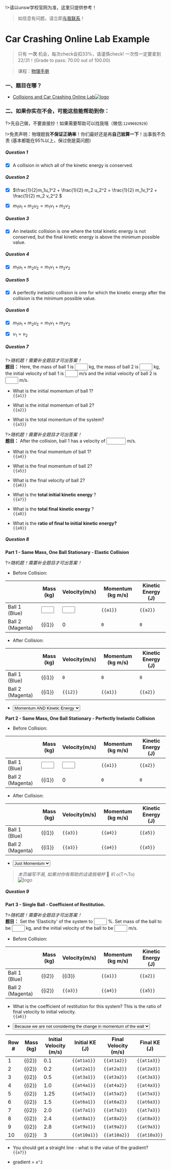 !>请以unsw学校官网为准，这里只提供参考！ 

>如信息有问题，请立即[与我联系](/help/?id=关于我)！

# Car Crashing Online Lab Example

>只有 **一次** 机会，每次check会扣33%，请谨慎check! 一次性一定要拿到22/31！(Grade to pass: 70.00 out of 100.00)

>课程：[物理手册](/DPST1021/)

### 一、题目在哪？

 * [Collisions and Car Crashing Online Lab![logo](../../../../../logosvg01.svg)](https://moodle.telt.unsw.edu.au/mod/quiz/view.php?id=4558493)


### 二、如果你实在不会，可能这些能帮助到你：

?>先自己做，不要直接抄！如果需要帮助可以找我哦（微信:`1249602929`）

!>免责声明：物理题我**不保证正确率**！你们最好还是再**自己验算一下**！出事我不负责 (基本都能在95%以上，保过倒是莫问题)


##### Question 1

  - [x] A collision in which all of the kinetic energy is conserved.

##### Question 2

  - [x] $\frac{1}{2}m_1u_1^2 + \frac{1}{2} m_2 u_2^2 = \frac{1}{2} m_1v_1^2 + \frac{1}{2} m_2 v_2^2 $

  - [x] $m_1 u_1 + m_2 u_2 = m_1 v_1 + m_2 v_2$

##### Question 3

  - [x] An inelastic collision is one where the total kinetic energy is not conserved, but the final kinetic energy is above the minimum possible value.

##### Question 4

  - [x] $m_1 u_1 + m_2 u_2 = m_1 v_1 + m_2 v_2$

##### Question 5

  - [x] A perfectly inelastic collision is one for which the kinetic energy after the collision is the minimum possible value.

##### Question 6

  - [x] $m_1 u_1 + m_2 u_2 = m_1 v_1 + m_2 v_2$

  - [x] $v_1 = v_2$

##### Question 7

<div id="q7">

?>_随机题！需要补全题目才可出答案！_<br> **题目：** Here, the mass of ball 1 is <input style="width: 40px" v-model="i1" v-on:input="calsq1()"> kg, the mass of ball 2 is <input style="width: 40px" v-model="i2" v-on:input="calsq1()"> kg, the initial velocity of ball 1 is <input style="width: 40px" v-model="i3" v-on:input="calsq1()"> m/s and the initial velocity of ball 2 is <input style="width: 40px" v-model="i4" v-on:input="calsq1()"> m/s.

 * What is the initial momentum of ball 1?<br><code>{{a1}}</code>

 * What is the initial momentum of ball 2?<br><code>{{a2}}</code>

 * What is the total momentum of the system?<br><code>{{a3}}</code>

?>_随机题！需要补全题目才可出答案！_<br> **题目：** After the collision, ball 1 has a velocity of <input style="width: 60px" v-model="i5" v-on:input="calsq1()"> m/s.

 * What is the final momentum of ball 1?<br><code>{{a4}}</code>
 
 * What is the final momentum of ball 2?<br><code>{{a5}}</code>
 
 * What is the final velocity of ball 2?<br><code>{{a6}}</code>
 
 * What is the **total initial kinetic energy** ?<br><code>{{a7}}</code>

 * What is the **total final kinetic energy** ?<br><code>{{a8}}</code>

 * What is the **ratio of final to initial kinetic energy?** <br><code>{{a9}}</code>


</div>


##### Question 8

**Part 1 - Same Mass, One Ball Stationary - Elastic Collision**

<div id="q8">

?>_随机题！需要补全题目才可出答案！_

  * Before Collision:

  ||Mass (kg)|Velocity(m/s)|Momentum (kg m/s)|Kinetic Energy (J)|
  |--|--|--|--|--|
  |Ball 1 (Blue)|<input style="width: 40px" v-model="i1" v-on:input="calsq1()">|<input style="width: 40px" v-model="i2" v-on:input="calsq1()">|<code>{{a1}}</code>|<code>{{a2}}</code>|
  |Ball 2 (Magenta)|{{i1}}|0|<code>0</code>|<code>0</code>|

  * After Collision:

  ||Mass (kg)|Velocity(m/s)|Momentum (kg m/s)|Kinetic Energy (J)|
  |--|--|--|--|--|
  |Ball 1 (Blue)|{{i1}}|<code>0</code>|<code>0</code>|<code>0</code>|
  |Ball 2 (Magenta)|{{i1}}|<code>{{i2}}</code>|<code>{{a1}}</code>|<code>{{a2}}</code>|
  


  * <select><option>Momentum AND Kinetic Energy</option></select>

**Part 2 - Same Mass, One Ball Stationary - Perfectly Inelastic Collision**

  * Before Collision:

  ||Mass (kg)|Velocity(m/s)|Momentum (kg m/s)|Kinetic Energy (J)|
  |--|--|--|--|--|
  |Ball 1 (Blue)|<input style="width: 40px" v-model="i1" v-on:input="calsq1()">|<input style="width: 40px" v-model="i2" v-on:input="calsq1()">|<code>{{a1}}</code>|<code>{{a2}}</code>|
  |Ball 2 (Magenta)|{{i1}}|0|<code>0</code>|<code>0</code>|

  * After Collision:

  ||Mass (kg)|Velocity(m/s)|Momentum (kg m/s)|Kinetic Energy (J)|
  |--|--|--|--|--|
  |Ball 1 (Blue)|{{i1}}|<code>{{a3}}</code>|<code>{{a4}}</code>|<code>{{a5}}</code>|
  |Ball 2 (Magenta)|{{i1}}|<code>{{a3}}</code>|<code>{{a4}}</code>|<code>{{a5}}</code>|


  * <select><option>Just Momentum</option></select>

</div>

> _本页编写不易, 如果对你有帮助的话请我喝杯_ 🥤 _叭_ o(TヘTo)<br>![logo](../../../../../file/wxzsqr.jpg ':size=400')


##### Question 9

**Part 3 - Single Ball - Coefficient of Restitution.**

<div id="q9">

?>_随机题！需要补全题目才可出答案！_<br> **题目：** Set the 'Elasticity' of the system to <input style="width: 40px" v-model="i1" v-on:input="calsq1()"> %. Set mass of the ball to be <input style="width: 40px" v-model="i2" v-on:input="calsq1()"> kg, and the initial velocity of the ball to be <input style="width: 40px" v-model="i3" v-on:input="calsq1()">  m/s. 

  * Before Collision:

  ||Mass (kg)|Velocity(m/s)|Momentum (kg m/s)|Kinetic Energy (J)|
  |--|--|--|--|--|
  |Ball 1 (Blue)|{{i2}}|{{i3}}|<code>{{a1}}</code>|<code>{{a2}}</code>|
  |Ball 2 (Magenta)|{{i2}}|<code>{{a3}}</code>|<code>{{a4}}</code>|<code>{{a5}}</code>|

  * What is the coefficient of restitution for this system? This is the ratio of final velocity to initial velocity.<br><code>{{a6}}</code>

  * <select><option>Because we are not considering the change in momentum of the wall</option></select>

  |Row #|Mass (kg)|Initial Velocity (m/s)|Initial KE (J)|Final Velocity (m/s)|Final KE (J)|
  |--|--|--|--|--|--|
  |1|{{i2}}|0.1|<code>{{at1a1}}</code>|<code>{{at1a2}}</code>|<code>{{at1a3}}</code>|
  |2|{{i2}}|0.2|<code>{{at2a1}}</code>|<code>{{at2a2}}</code>|<code>{{at2a3}}</code>|
  |3|{{i2}}|0.5|<code>{{at3a1}}</code>|<code>{{at3a2}}</code>|<code>{{at3a3}}</code>|
  |4|{{i2}}|1.0|<code>{{at4a1}}</code>|<code>{{at4a2}}</code>|<code>{{at4a3}}</code>|
  |5|{{i2}}|1.25|<code>{{at5a1}}</code>|<code>{{at5a2}}</code>|<code>{{at5a3}}</code>|
  |6|{{i2}}|1.5|<code>{{at6a1}}</code>|<code>{{at6a2}}</code>|<code>{{at6a3}}</code>|
  |7|{{i2}}|2.0|<code>{{at7a1}}</code>|<code>{{at7a2}}</code>|<code>{{at7a3}}</code>|
  |8|{{i2}}|2.4|<code>{{at8a1}}</code>|<code>{{at8a2}}</code>|<code>{{at8a3}}</code>|
  |9|{{i2}}|2.8|<code>{{at9a1}}</code>|<code>{{at9a2}}</code>|<code>{{at9a3}}</code>|
  |10|{{i2}}|3|<code>{{at10a1}}</code>|<code>{{at10a2}}</code>|<code>{{at10a3}}</code>|

  * You should get a straight line - what is the value of the gradient? <br><code>{{a7}}</code>

  * gradient = `e^2`

</div>








<script>

  new Vue({
    el: '#q9',
    // Options...
    data () {
      return {
        i1:60,
        i2:1.38,
        i3:0.83,

        a1:0,
        a2:0,
        a3:0,
        a4:0,
        a5:0,
        a6:0,
        at1a1:0,at1a2:0,at1a3:0,
        at2a1:0,at2a2:0,at2a3:0,
        at3a1:0,at3a2:0,at3a3:0,
        at4a1:0,at4a2:0,at4a3:0,
        at5a1:0,at5a2:0,at5a3:0,
        at6a1:0,at6a2:0,at6a3:0,
        at7a1:0,at7a2:0,at7a3:0,
        at8a1:0,at8a2:0,at8a3:0,
        at9a1:0,at9a2:0,at9a3:0,
        at10a1:0,at10a2:0,at10a3:0,
        a7:0,

      }
    },
    methods: {
      calsq1() {
        this.a1 = (this.i2*this.i3).toPrecision(3);
        this.a2 = (this.i2*this.i3*this.i3*0.5).toPrecision(3);
        var af = this.i3*this.i1*(-0.01);
        this.a3 = (af-0.000000001).toFixed(2);
        this.a4 = (this.i2*af).toPrecision(3);
        this.a5 = ((this.i2)*(af*af)*0.5).toPrecision(3);
        this.a6 = Math.abs(af/this.i3).toPrecision(3);
        this.at1a1 = (this.i2*Math.pow(0.1,2)*0.5).toPrecision(3);this.at1a2 = (0.1*this.i1*(-0.01)-0.000000001).toFixed(2);this.at1a3 = (this.i2*Math.pow(0.1*this.i1*(-0.01),2)*0.5).toPrecision(3);
        this.at2a1 = (this.i2*Math.pow(0.2,2)*0.5).toPrecision(3);this.at2a2 = (0.2*this.i1*(-0.01)-0.000000001).toFixed(2);this.at2a3 = (this.i2*Math.pow(0.2*this.i1*(-0.01),2)*0.5).toPrecision(3);
        this.at3a1 = (this.i2*Math.pow(0.5,2)*0.5).toPrecision(3);this.at3a2 = (0.5*this.i1*(-0.01)-0.000000001).toFixed(2);this.at3a3 = (this.i2*Math.pow(0.5*this.i1*(-0.01),2)*0.5).toPrecision(3);
        this.at4a1 = (this.i2*Math.pow(1.0,2)*0.5).toPrecision(3);this.at4a2 = (1.0*this.i1*(-0.01)-0.000000001).toFixed(2);this.at4a3 = (this.i2*Math.pow(1.0*this.i1*(-0.01),2)*0.5).toPrecision(3);
        this.at5a1 = (this.i2*Math.pow(1.25,2)*0.5).toPrecision(3);this.at5a2 = (1.25*this.i1*(-0.01)-0.000000001).toFixed(2);this.at5a3 = (this.i2*Math.pow(1.25*this.i1*(-0.01),2)*0.5).toPrecision(3);
        this.at6a1 = (this.i2*Math.pow(1.5,2)*0.5).toPrecision(3);this.at6a2 = (1.5*this.i1*(-0.01)-0.000000001).toFixed(2);this.at6a3 = (this.i2*Math.pow(1.5*this.i1*(-0.01),2)*0.5).toPrecision(3);
        this.at7a1 = (this.i2*Math.pow(2.0,2)*0.5).toPrecision(3);this.at7a2 = (2.0*this.i1*(-0.01)-0.000000001).toFixed(2);this.at7a3 = (this.i2*Math.pow(2.0*this.i1*(-0.01),2)*0.5).toPrecision(3);
        this.at8a1 = (this.i2*Math.pow(2.4,2)*0.5).toPrecision(3);this.at8a2 = (2.4*this.i1*(-0.01)-0.000000001).toFixed(2);this.at8a3 = (this.i2*Math.pow(2.4*this.i1*(-0.01),2)*0.5).toPrecision(3);
        this.at9a1 = (this.i2*Math.pow(2.8,2)*0.5).toPrecision(3);this.at9a2 = (2.8*this.i1*(-0.01)-0.000000001).toFixed(2);this.at9a3 = (this.i2*Math.pow(2.8*this.i1*(-0.01),2)*0.5).toPrecision(3);
        this.at10a1 = (this.i2*Math.pow(3,2)*0.5).toPrecision(3);this.at10a2 = (3*this.i1*(-0.01)-0.000000001).toFixed(2);this.at10a3 = (this.i2*Math.pow(3*this.i1*(-0.01),2)*0.5).toPrecision(3);

        this.a7 = Math.pow((af/this.i3),2).toPrecision(3);

      },
    }
  });

  new Vue({
    el: '#q8',
    // Options...
    data () {
      return {
        i1:1.29,
        i2:2.47,
        i3:0.99,
        i4:-1.82,
        i5:-0.7227,

        a1:0,
        a2:0,
        a3:0,
        a4:0,
        a5:0,
        a6:0,
        a7:0,
        a8:0,
        a9:0,
        a10:0,
        a11:0,
        a12:0,
        a13:0,
      }
    },
    methods: {
      calsq1() {
        
        this.a1 = (this.i1*this.i2).toPrecision(3);
        this.a2 = (this.i1*this.i2*this.i2*0.5).toPrecision(3);
        this.a3 = (this.i2*0.5).toPrecision(3);
        this.a4 = (this.i1*this.i2*0.5).toPrecision(3);
        this.a5 = ((this.i1)*(Math.pow(this.i2*0.5,2))*0.5).toPrecision(3);
      },
    }
  });



  new Vue({
    el: '#q7',
    // Options...
    data () {
      return {
        i1:1.37,
        i2:2.11,
        i3:0.99,
        i4:-1.82,
        i5:-0.7227,

        a1:0,
        a2:0,
        a3:0,
        a4:0,
        a5:0,
        a6:0,
        a7:0,
        a8:0,
        a9:0,
        a10:0,
        a11:0,
        a12:0,
        a13:0,
      }
    },
    methods: {
      calsq1() {
        
        var inim1 = this.i1*this.i3;
        this.a1 = inim1.toPrecision(3);
        var inim2 = this.i2*this.i4;
        this.a2 = inim2.toPrecision(3);
        var inimtotal = parseFloat(inim1)+parseFloat(inim2);
        this.a3 = inimtotal.toPrecision(3);
        var finm1 = this.i1*this.i5;
        this.a4 = finm1.toPrecision(3);
        var finm2 = parseFloat(inimtotal) - parseFloat(finm1);
        this.a5 = finm2.toPrecision(3);
        var finv2 = finm2/this.i2;
        this.a6 = finv2.toPrecision(3);
        var totiniKE = 0.5*((this.i1*this.i3*this.i3)+(this.i2*this.i4*this.i4));
        this.a7 = totiniKE.toPrecision(3);
        var totfinKE = 0.5*((this.i1*this.i5*this.i5)+(this.i2*finv2*finv2));
        this.a8 = totfinKE.toPrecision(3);
        var ratio = totfinKE/totiniKE;
        this.a9 = ratio.toPrecision(3);
        

      },
    }
  });


</script>